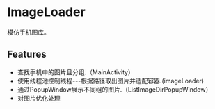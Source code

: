 ImageLoader
==========

模仿手机图库。

Features
--------

 * 查找手机中的图片且分组.（MainActivity）
 * 使用线程池控制线程---根据路径取出图片并适配容器.(imageLoader)
 * 通过PopupWindow展示不同组的图片.（ListImageDirPopupWindow）
 * 对图片优化处理
